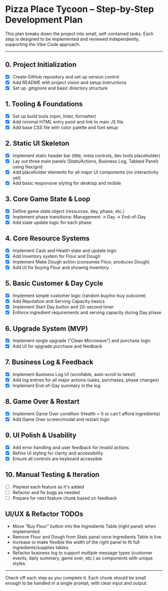 # Pizza Place Tycoon – Step-by-Step Development Plan

This plan breaks down the project into small, self-contained tasks. Each step is designed to be implemented and reviewed independently, supporting the Vibe Code approach.

---

## 0. Project Initialization
- [x] Create GitHub repository and set up version control
- [x] Add README with project vision and setup instructions
- [x] Set up .gitignore and basic directory structure

## 1. Tooling & Foundations
- [x] Set up build tools (npm, linter, formatter)
- [x] Add minimal HTML entry point and link to main JS file
- [x] Add base CSS file with color palette and font setup

## 2. Static UI Skeleton
- [x] Implement static header bar (title, meta controls, dev tools placeholder)
- [x] Lay out three main panels (Stats/Actions, Business Log, Tabbed Panel) using flex/grid
- [x] Add placeholder elements for all major UI components (no interactivity yet)
- [x] Add basic responsive styling for desktop and mobile

## 3. Core Game State & Loop
- [x] Define game state object (resources, day, phase, etc.)
- [x] Implement phase transitions: Management → Day → End-of-Day
- [x] Add state update logic for each phase

## 4. Core Resource Systems
- [x] Implement Cash and Health state and update logic
- [x] Add Inventory system for Flour and Dough
- [x] Implement Make Dough action (consumes Flour, produces Dough)
- [x] Add UI for buying Flour and showing inventory

## 5. Basic Customer & Day Cycle
- [x] Implement simple customer logic (random buy/no-buy outcome)
- [x] Add Reputation and Serving Capacity basics
- [x] Implement Start Day button and 20-second timer
- [x] Enforce ingredient requirements and serving capacity during Day phase

## 6. Upgrade System (MVP)
- [x] Implement single upgrade (“Clean Microwave”) and purchase logic
- [x] Add UI for upgrade purchase and feedback

## 7. Business Log & Feedback
- [x] Implement Business Log UI (scrollable, auto-scroll to latest)
- [x] Add log entries for all major actions (sales, purchases, phase changes)
- [x] Implement End-of-Day summary in the log

## 8. Game Over & Restart
- [x] Implement Game Over condition (Health = 0 or can't afford ingredients)
- [x] Add Game Over screen/modal and restart logic

## 9. UI Polish & Usability
- [x] Add error handling and user feedback for invalid actions
- [x] Refine UI styling for clarity and accessibility
- [x] Ensure all controls are keyboard accessible

## 10. Manual Testing & Iteration
- [ ] Playtest each feature as it's added
- [ ] Refactor and fix bugs as needed
- [ ] Prepare for next feature chunk based on feedback

## UI/UX & Refactor TODOs

- Move “Buy Flour” button into the Ingredients Table (right panel) when implemented.
- Remove Flour and Dough from Stats panel once Ingredients Table is live.
- Increase or make flexible the width of the right panel to fit full ingredients/supplies tables.
- Refactor business log to support multiple message types (customer events, daily summary, game over, etc.) as components with unique styles.

---

Check off each step as you complete it. Each chunk should be small enough to be handled in a single prompt, with clear input and output. 